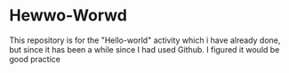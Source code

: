 # Hewwo-Worwd
This repository is for the "Hello-world" activity which i have already done, but since it has been a while since I had used Github. I figured it would be good practice
